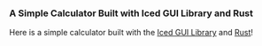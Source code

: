 ### A Simple Calculator Built with Iced GUI Library and Rust

Here is a simple calculator built with the [Iced GUI Library](https://github.com/iced-rs/iced) and [Rust](https://github.com/rust-lang/rust)!